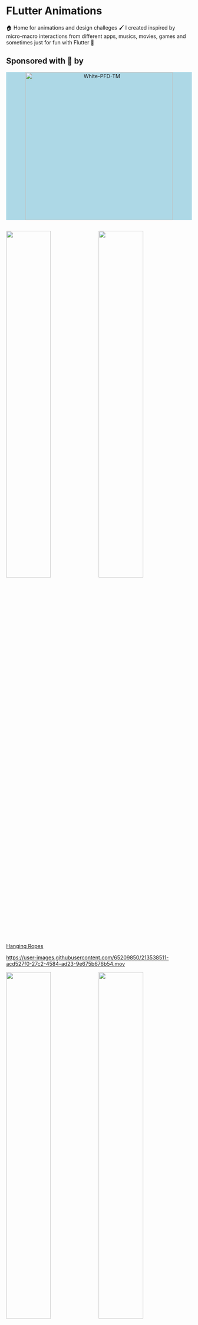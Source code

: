 # FLutter Animations

🏠 Home for animations and design challeges 🖌 I created inspired by micro-macro interactions from different apps, musics, movies, games and sometimes just for fun with Flutter 💙


<h2> Sponsored with 💙 by </h2>
<div align="center">
 <div style="background-color:lightblue">
    
<a  href="https://code.pieces.app/"><img width="400" alt="White-PFD-TM" src="https://user-images.githubusercontent.com/65209850/210824481-49e4b319-3a68-4cbd-98ec-43d07e35760f.png">
</a>
  </div>
</div>
<h2></h2>


<a target="_blank" href="https://github.com/rutvik110/Flutter-Animations/tree/master/lib/flutter_design_challenges/star_wars_intro_theme"><img src="https://media3.giphy.com/media/zeXhCh9eL9LzoaOdzL/giphy.gif" width="49%"></a>
<a target="_blank" href="https://github.com/rutvik110/Flutter-Animations/tree/master/lib/flutter_design_challenges/spotify_notifications_chips"><img src="https://media3.giphy.com/media/8WzFkyoYYHPVD1BHEx/giphy.gif" width="49%"></a>

[Hanging Ropes](https://github.com/rutvik110/Flutter-Animations/tree/master/lib/flutter_design_challenges/hanging_ropes)

https://user-images.githubusercontent.com/65209850/213538511-acd527f0-27c2-4584-ad23-9e675b676b54.mov

<a target="_blank" href="https://github.com/rutvik110/Flutter-Animations/tree/master/lib/flutter_design_challenges/spotify_album_view"><img src="https://media3.giphy.com/media/n72MSudBc2KLkQu0yz/giphy.gif" width="49%"></a>
<a target="_blank" href="https://github.com/rutvik110/Flutter-Animations/tree/master/lib/flutter_design_challenges/marching_ants"><img src="https://media3.giphy.com/media/Y4zLMeIEul7dViJGrd/giphy.gif" width="49%"></a>



[Stripes Shader](https://github.com/rutvik110/Flutter-Animations/tree/master/lib/flutter_shaders/stripes_shader)

https://user-images.githubusercontent.com/65209850/196029076-c6548842-cbab-4632-b79f-fc3b2cde9150.mov



<a target="_blank" href="https://github.com/rutvik110/Flutter-Animations/tree/master/lib/flutter_design_challenges/logIn_concept"><img src="https://media3.giphy.com/media/5YQikLdRni4gC1OmcI/giphy.gif" width="49%"></a>
<a target="_blank" href="https://github.com/rutvik110/Flutter-Animations/tree/master/lib/flutter_design_challenges/floating_card"><img src="https://media3.giphy.com/media/iHdf2ZiGbpDdI5sztC/giphy.gif" width="49%"></a>

[Stacked Pictures](https://github.com/rutvik110/Flutter-Animations/tree/master/lib/flutter_design_challenges/pictures_stack)

https://user-images.githubusercontent.com/65209850/197038505-d71171c6-487b-4d1d-8532-47022c966966.mov

<a target="_blank" href="https://github.com/rutvik110/Flutter-Animations/tree/master/lib/maths_meet_flutter/enlightened_heart"><img src="https://media3.giphy.com/media/fzoM7S1sKxTJGJF694/giphy.gif" width="49%"></a>
<a target="_blank" href="https://github.com/rutvik110/Flutter-Animations/tree/master/lib/maths_meet_flutter/clockwork"><img src="https://media3.giphy.com/media/d5GF90fNm83SFsQC0B/giphy.gif" width="49%"></a>

[Ropes Playground](https://github.com/rutvik110/Flutter-Animations/tree/master/lib/flutter_design_challenges/ropes_playground)

https://user-images.githubusercontent.com/65209850/216130784-843b0ba8-341b-49c3-9270-bdbd186f1107.mov


<a target="_blank" href="https://github.com/rutvik110/Flutter-Animations/tree/master/lib/flutter_design_challenges/item_info_multi_cards"><img src="https://media.giphy.com/media/y06TfpDdjp1pCoBgsN/giphy.gif" width="49%"></a>
<a target="_blank" href="https://github.com/rutvik110/Flutter-Animations/tree/master/lib/flutter_design_challenges/spotify_lyrics_hero_animation"><img src="https://media.giphy.com/media/uco6P6mZixFtZs9D16/giphy.gif" width="49%"></a>

<a target="_blank" href="https://github.com/rutvik110/Flutter-Animations/tree/master/lib/flutter_design_challenges/twitter_profile_scroll"><img src="https://media.giphy.com/media/EP4iS4RT411qqoIAY1/giphy.gif" width="49%"></a>


